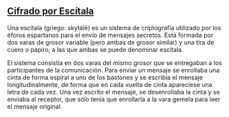 ## [Cifrado por Escítala](https://es.wikipedia.org/wiki/Escítala)
Una escítala (griego: skytálē) es un sistema de criptografía utilizado por los éforos espartanos para el envío de mensajes secretos. Está formada por dos varas de grosor variable (pero ambas de grosor similar) y una tira de cuero o papiro, a las que ambas se puede denominar escítala.

El sistema consistía en dos varas del mismo grosor que se entregaban a los participantes de la comunicación. Para enviar un mensaje se enrollaba una cinta de forma espiral a uno de los bastones y se escribía el mensaje longitudinalmente, de forma que en cada vuelta de cinta apareciese una letra de cada vez. Una vez escrito el mensaje, se desenrollaba la cinta y se enviaba al receptor, que sólo tenía que enrollarla a la vara gemela para leer el mensaje original.


